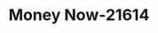 ---
f_zip-code: 42431
f_state-code: KY
title: Money Now-21614
f_phone: 270-824-0123
f_city-only: Madisonville
f_address: 724 East Center Street Madisonville
f_location-unique-id: '21614'
slug: money-now-21614
updated-on: '2024-05-30T13:46:58.046Z'
created-on: '2024-05-30T13:36:59.803Z'
published-on: '2024-05-30T13:54:32.469Z'
f_city-state: cms/city/madisonville-ky.md
f_company: cms/company/money-now.md
f_state: cms/state/kentucky.md
layout: '[payday-loan].html'
tags: payday-loan
---